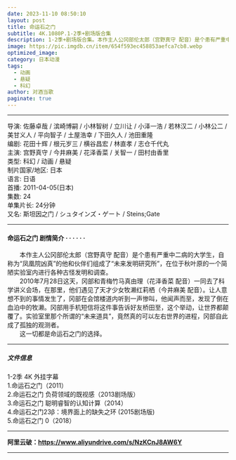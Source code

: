 ```yaml
---
date: 2023-11-10 08:50:10
layout: post
title: 命运石之门
subtitle: 4K.1080P.1-2季+剧场版合集
description: 1-2季+剧场版合集。本作主人公冈部伦太郎（宫野真守 配音）是个患有严重中二病的大学生，自称为“凤凰院凶真”的他和伙伴们组成了“未来发明研究所”，在位于秋叶原的一个简陋实验室内进行各种古怪发明和调查...
image: https://pic.imgdb.cn/item/654f593ec458853aefca7cb8.webp
optimized_image: 
category: 日本动漫
tags:
  - 动画
  - 悬疑
  - 科幻
author: 对酒当歌
paginate: true
---
```


---

导演: 佐藤卓哉 / 滨崎博嗣 / 小林智树 / 立川让 / 小泽一浩 / 若林汉二 / 小林公二 / 美甘义人 / 平向智子 / 土屋浩幸 / 下田久人 / 池田重隆  
编剧: 花田十辉 / 根元岁三 / 横谷昌宏 / 林直孝 / 志仓千代丸  
主演: 宫野真守 / 今井麻美 / 花泽香菜 / 关智一 / 田村由香里  
类型: 科幻 / 动画 / 悬疑  
制片国家/地区: 日本  
语言: 日语  
首播: 2011-04-05(日本)  
集数: 24  
单集片长: 24分钟  
又名: 斯坦因之门 / シュタインズ・ゲート / Steins;Gate  

---

#### 命运石之门 剧情简介 · · · · · ·

　　本作主人公冈部伦太郎（宫野真守 配音）是个患有严重中二病的大学生，自称为“凤凰院凶真”的他和伙伴们组成了“未来发明研究所”，在位于秋叶原的一个简陋实验室内进行各种古怪发明和调查。  
　　2010年7月28日这天，冈部和青梅竹马真由理（花泽香菜 配音）一同去了科学讲义会场，在那里，他们遇见了天才少女牧濑红莉栖（今井麻美 配音）。让人意想不到的事情发生了，冈部在会馆楼道内听到一声惨叫，他闻声而至，发现了倒在血泊中的牧濑。冈部用手机短信将这件事告诉好友桥田至，这个举动，让世界都颠覆了。实验室里那个所谓的“未来道具”，竟然真的可以左右世界的进程，冈部自此成了孤独的观测者。  
　　这一切都是命运石之门的选择。

---

##### 文件信息

1-2季  4K  外挂字幕  
1.命运石之门（2011）  
2.命运石之门 负荷领域的既视感（2013剧场版）  
3.命运石之门 聪明睿智的认知计算（2014）  
4.命运石之门23β：境界面上的缺失之环 (2015剧场版)  
5.命运石之门 0（2018）  

---

**阿里云破：<https://www.aliyundrive.com/s/NzKCnJ8AW6Y>**

---
